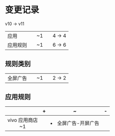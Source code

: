 # 变更记录

v10 -> v11

||||||
|-|:-:|:-:|:-:|:-:|
|应用||~1||4 -> 4|
|应用规则||~1||6 -> 6|

## 规则类别

||||||
|-|:-:|:-:|:-:|:-:|
|全屏广告||~1||2 -> 2|

## 应用规则

||+|~|-|
|:-:|-|-|-|
|vivo 应用商店<br>~1||<li>全屏广告-开屏广告||
